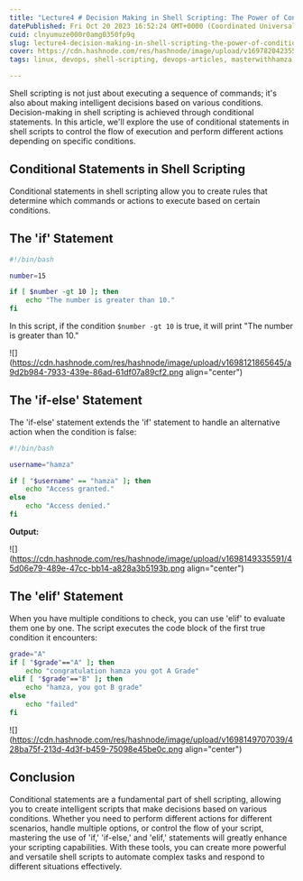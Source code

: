 ```yaml
---
title: "Lecture4 # Decision Making in Shell Scripting: The Power of Conditional Statements"
datePublished: Fri Oct 20 2023 16:52:24 GMT+0000 (Coordinated Universal Time)
cuid: clnyumuze000r0amg0350fp9q
slug: lecture4-decision-making-in-shell-scripting-the-power-of-conditional-statements
cover: https://cdn.hashnode.com/res/hashnode/image/upload/v1697820423555/8ab85c5b-cec8-4e6e-8c81-9dd7daedac7d.png
tags: linux, devops, shell-scripting, devops-articles, masterwithhamza

---
```


Shell scripting is not just about executing a sequence of commands; it's also about making intelligent decisions based on various conditions. Decision-making in shell scripting is achieved through conditional statements. In this article, we'll explore the use of conditional statements in shell scripts to control the flow of execution and perform different actions depending on specific conditions.

## **Conditional Statements in Shell Scripting**

Conditional statements in shell scripting allow you to create rules that determine which commands or actions to execute based on certain conditions.

## **The 'if' Statement**

```bash
#!/bin/bash

number=15

if [ $number -gt 10 ]; then
    echo "The number is greater than 10."
fi
```

In this script, if the condition `$number -gt 10` is true, it will print "The number is greater than 10."

![](https://cdn.hashnode.com/res/hashnode/image/upload/v1698121865645/a9d2b984-7933-439e-86ad-61df07a89cf2.png align="center")

## **The 'if-else' Statement**

The 'if-else' statement extends the 'if' statement to handle an alternative action when the condition is false:

```bash
#!/bin/bash

username="hamza"

if [ "$username" == "hamza" ]; then
    echo "Access granted."
else
    echo "Access denied."
fi
```

**Output:**

![](https://cdn.hashnode.com/res/hashnode/image/upload/v1698149335591/45d06e79-489e-47cc-bb14-a828a3b5193b.png align="center")

## **The 'elif' Statement**

When you have multiple conditions to check, you can use 'elif' to evaluate them one by one. The script executes the code block of the first true condition it encounters:

```bash
grade="A"
if [ "$grade"=="A" ]; then
    echo "congratulation hamza you got A Grade"
elif [ "$grade"=="B" ]; then
    echo "hamza, you got B grade"
else
    echo "failed"
fi
```

![](https://cdn.hashnode.com/res/hashnode/image/upload/v1698149707039/428ba75f-213d-4d3f-b459-75098e45be0c.png align="center")

## **Conclusion**

Conditional statements are a fundamental part of shell scripting, allowing you to create intelligent scripts that make decisions based on various conditions. Whether you need to perform different actions for different scenarios, handle multiple options, or control the flow of your script, mastering the use of 'if,' 'if-else,' and 'elif,' statements will greatly enhance your scripting capabilities. With these tools, you can create more powerful and versatile shell scripts to automate complex tasks and respond to different situations effectively.